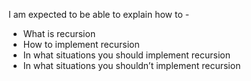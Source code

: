 I am expected to be able to explain how to -

- What is recursion
- How to implement recursion
- In what situations you should implement recursion
- In what situations you shouldn’t implement recursion
